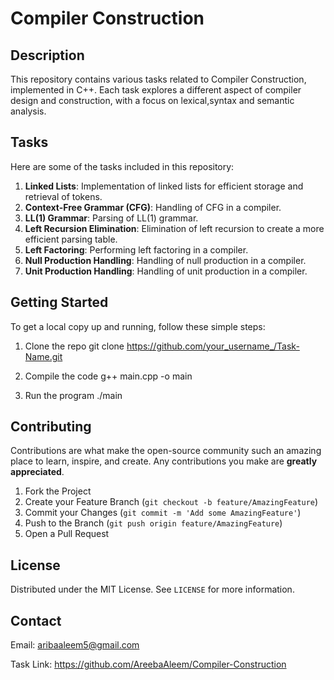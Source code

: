 # Compiler Construction

## Description

This repository contains various tasks related to Compiler Construction, implemented in C++. Each task explores a different aspect of compiler design and construction, with a focus on lexical,syntax and semantic analysis.

## Tasks

Here are some of the tasks included in this repository:

1. **Linked Lists**: Implementation of linked lists for efficient storage and retrieval of tokens.
2. **Context-Free Grammar (CFG)**: Handling of CFG in a compiler.
3. **LL(1) Grammar**: Parsing of LL(1) grammar.
4. **Left Recursion Elimination**: Elimination of left recursion to create a more efficient parsing table.
5. **Left Factoring**: Performing left factoring in a compiler.
6. **Null Production Handling**: Handling of null production in a compiler.
7. **Unit Production Handling**: Handling of unit production in a compiler.

## Getting Started

To get a local copy up and running, follow these simple steps:

1. Clone the repo
   git clone https://github.com/your_username_/Task-Name.git

2. Compile the code
   g++ main.cpp -o main

3. Run the program
   ./main


## Contributing

Contributions are what make the open-source community such an amazing place to learn, inspire, and create. Any contributions you make are **greatly appreciated**.

1. Fork the Project
2. Create your Feature Branch (`git checkout -b feature/AmazingFeature`)
3. Commit your Changes (`git commit -m 'Add some AmazingFeature'`)
4. Push to the Branch (`git push origin feature/AmazingFeature`)
5. Open a Pull Request

## License

Distributed under the MIT License. See `LICENSE` for more information.

## Contact

Email: aribaaleem5@gmail.com 

Task Link: https://github.com/AreebaAleem/Compiler-Construction



